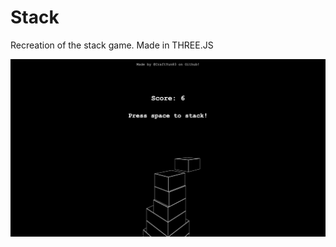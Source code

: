 # Stack
Recreation of the stack game. Made in THREE.JS

![alt text](https://github.com/hoch98/Stack/blob/main/preview.png?raw=true)
